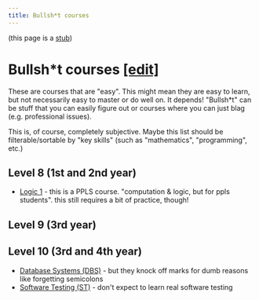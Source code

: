 ```yaml
---
title: Bullsh*t courses
---
```


(this page is a [stub](https://en.wikipedia.org/wiki/Wikipedia:Stub))

# Bullsh*t courses [\[edit\]](https://github.com/compsoc-edinburgh/betterinformatics/blob/master/_pages/bullsh*t.md)

These are courses that are "easy". This might mean they are easy to learn, but not necessarily easy to master or do well on. It depends!
"Bullsh\*t" can be stuff that you can easily figure out or courses where you can just blag (e.g. professional issues).

This is, of course, completely subjective.
Maybe this list should be filterable/sortable by "key skills" (such as "mathematics", "programming", etc.)

## Level 8 (1st and 2nd year)

- [Logic 1](http://www.drps.ed.ac.uk/19-20/dpt/cxphil08004.htm) - this is a PPLS course. "computation & logic, but for ppls students". this still requires a bit of practice, though!

## Level 9 (3rd year)

## Level 10 (3rd and 4th year)

- [Database Systems (DBS)](/inf3#dbs) - but they knock off marks for dumb reasons like forgetting semicolons
- [Software Testing (ST)](/inf3#st) - don't expect to learn real software testing
